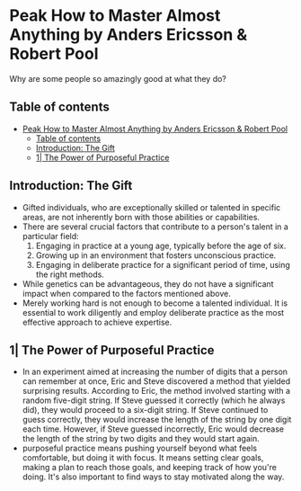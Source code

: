 # Peak How to Master Almost Anything by Anders Ericsson & Robert Pool

Why are some people so amazingly good at what they do?

## Table of contents

- [Peak How to Master Almost Anything by Anders Ericsson \& Robert Pool](#peak-how-to-master-almost-anything-by-anders-ericsson--robert-pool)
  - [Table of contents](#table-of-contents)
  - [Introduction: The Gift](#introduction-the-gift)
  - [1| The Power of Purposeful Practice](#1-the-power-of-purposeful-practice)

## Introduction: The Gift

- Gifted individuals, who are exceptionally skilled or talented in specific areas, are not inherently born with those abilities or capabilities.
- There are several crucial factors that contribute to a person's talent in a particular field:
  1. Engaging in practice at a young age, typically before the age of six.
  1. Growing up in an environment that fosters unconscious practice.
  1. Engaging in deliberate practice for a significant period of time, using the right methods.
- While genetics can be advantageous, they do not have a significant impact when compared to the factors mentioned above.
- Merely working hard is not enough to become a talented individual. It is essential to work diligently and employ deliberate practice as the most effective approach to achieve expertise.

## 1| The Power of Purposeful Practice

- In an experiment aimed at increasing the number of digits that a person can remember at once, Eric and Steve discovered a method that yielded surprising results. According to Eric, the method involved starting with a random five-digit string. If Steve guessed it correctly (which he always did), they would proceed to a six-digit string. If Steve continued to guess correctly, they would increase the length of the string by one digit each time. However, if Steve guessed incorrectly, Eric would decrease the length of the string by two digits and they would start again.
- purposeful practice means pushing yourself beyond what feels comfortable, but doing it with focus. It means setting clear goals, making a plan to reach those goals, and keeping track of how you're doing. It's also important to find ways to stay motivated along the way.
